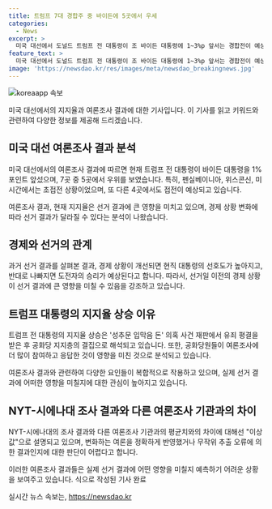 ```yaml
---
title: 트럼프 7대 경합주 중 바이든에 5곳에서 우세
categories:
  - News
excerpt: >
  미국 대선에서 도널드 트럼프 전 대통령이 조 바이든 대통령에 1~3%p 앞서는 경합전이 예상되고, 특히 경제 상황이 선거 결과에 영향을 줄 것으로 보인다. 여론조사 평균치에서도 트럼프 전 대통령이 바이든 대통령을 1%p 앞서며 초접전을 벌이고 있으나, 이에 대한 다른 여론조사 지표와의 차이는 분석하기 어렵다고 한다. 트럼프 전 대통령의 지지율 상승은 공화당 지지자들의 확고한 지지와 연관이 있을 수 있다는 설명이다. 
feature_text: >
  미국 대선에서 도널드 트럼프 전 대통령이 조 바이든 대통령에 1~3%p 앞서는 경합전이 예상되고, 특히 경제 상황이 선거 결과에 영향을 줄 것으로 보인다. 여론조사 평균치에서도 트럼프 전 대통령이 바이든 대통령을 1%p 앞서며 초접전을 벌이고 있으나, 이에 대한 다른 여론조사 지표와의 차이는 분석하기 어렵다고 한다. 트럼프 전 대통령의 지지율 상승은 공화당 지지자들의 확고한 지지와 연관이 있을 수 있다는 설명이다. 
image: 'https://newsdao.kr/res/images/meta/newsdao_breakingnews.jpg'
---
```


<p><img src="https://newsdao.kr/res/images/meta/newsdao_breakingnews.jpg" alt="koreaapp 속보" /></p>

<p>미국 대선에서의 지지율과 여론조사 결과에 대한 기사입니다. 이 기사를 읽고 키워드와 관련하여 다양한 정보를 제공해 드리겠습니다. </p>

<h2 data-ke-size="size26">미국 대선 여론조사 결과 분석</h2>

<p>미국 대선에서의 여론조사 결과에 따르면 현재 트럼프 전 대통령이 바이든 대통령을 1%포인트 앞섰으며, 7곳 중 5곳에서 우위를 보였습니다. 특히, 펜실베이니아, 위스콘신, 미시간에서는 초접전 상황이었으며, 또 다른 4곳에서도 접전이 예상되고 있습니다.</p>

<p data-ke-size="size16">여론조사 결과, 현재 지지율은 선거 결과에 큰 영향을 미치고 있으며, 경제 상황 변화에 따라 선거 결과가 달라질 수 있다는 분석이 나왔습니다.</p>

<h2 data-ke-size="size26">경제와 선거의 관계</h2>

<p>과거 선거 결과를 살펴본 결과, 경제 상황이 개선되면 현직 대통령의 선호도가 높아지고, 반대로 나빠지면 도전자의 승리가 예상된다고 합니다. 따라서, 선거일 이전의 경제 상황이 선거 결과에 큰 영향을 미칠 수 있음을 강조하고 있습니다.</p>

<h2 data-ke-size="size26">트럼프 대통령의 지지율 상승 이유</h2>

<p>트럼프 전 대통령의 지지율 상승은 '성추문 입막음 돈' 의혹 사건 재판에서 유죄 평결을 받은 후 공화당 지지층의 결집으로 해석되고 있습니다. 또한, 공화당원들이 여론조사에 더 많이 참여하고 응답한 것이 영향을 미친 것으로 분석되고 있습니다.</p>

<p data-ke-size="size16">여론조사 결과와 관련하여 다양한 요인들이 복합적으로 작용하고 있으며, 실제 선거 결과에 어떠한 영향을 미칠지에 대한 관심이 높아지고 있습니다.</p>

<h2 data-ke-size="size26">NYT-시에나대 조사 결과와 다른 여론조사 기관과의 차이</h2>

<p>NYT-시에나대의 조사 결과와 다른 여론조사 기관과의 평균치와의 차이에 대해선 "이상값"으로 설명되고 있으며, 변화하는 여론을 정확하게 반영했거나 무작위 추출 오류에 의한 결과인지에 대한 판단이 어렵다고 합니다.</p>

<p>이러한 여론조사 결과들은 실제 선거 결과에 어떤 영향을 미칠지 예측하기 어려운 상황을 보여주고 있습니다. 
식으로 작성된 기사 완료</p>
실시간 뉴스 속보는, <a href="https://newsdao.kr" rel="dofollow">https://newsdao.kr</a>


